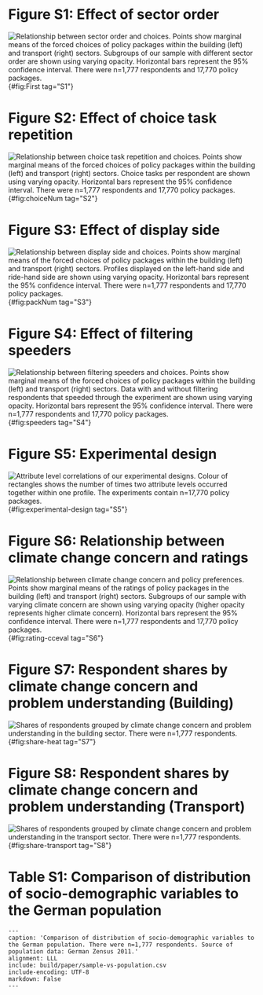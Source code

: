<div class="pagebreak"> </div>

# Figure S1: Effect of sector order

![**Relationship between sector order and choices.** Points show marginal means of the forced choices of policy packages within the building (left) and transport (right) sectors. Subgroups of our sample with different sector order are shown using varying opacity. Horizontal bars represent the 95% confidence interval. There were n=1,777 respondents and 17,770 policy packages.](build/paper/amce-choice-by-First.png){#fig:First tag="S1"}

<div class="pagebreak"> </div>

# Figure S2: Effect of choice task repetition

![**Relationship between choice task repetition and choices.** Points show marginal means of the forced choices of policy packages within the building (left) and transport (right) sectors. Choice tasks per respondent are shown using varying opacity. Horizontal bars represent the 95% confidence interval. There were n=1,777 respondents and 17,770 policy packages.](build/paper/amce-choice-by-choiceNum.png){#fig:choiceNum tag="S2"}

<div class="pagebreak"> </div>

# Figure S3: Effect of display side

![**Relationship between display side and choices.** Points show marginal means of the forced choices of policy packages within the building (left) and transport (right) sectors. Profiles displayed on the left-hand side and ride-hand side are shown using varying opacity. Horizontal bars represent the 95% confidence interval. There were n=1,777 respondents and 17,770 policy packages.](build/paper/amce-choice-by-packNum.png){#fig:packNum tag="S3"}

<div class="pagebreak"> </div>


# Figure S4: Effect of filtering speeders

![**Relationship between filtering speeders and choices.** Points show marginal means of the forced choices of policy packages within the building (left) and transport (right) sectors. Data with and without filtering respondents that speeded through the experiment are shown using varying opacity. Horizontal bars represent the 95% confidence interval. There were n=1,777 respondents and 17,770 policy packages.](build/paper/amce-choice-by-speeders.png){#fig:speeders tag="S4"}

<div class="pagebreak"> </div>


# Figure S5: Experimental design

![**Attribute level correlations of our experimental designs.** Colour of rectangles shows the number of times two attribute levels occurred together within one profile. The experiments contain n=17,770 policy packages.](build/paper/choice-experimental-design.png){#fig:experimental-design tag="S5"}

<div class="pagebreak"> </div>

# Figure S6: Relationship between climate change concern and ratings

![**Relationship between climate change concern and policy preferences.** Points show marginal means of the ratings of policy packages in the building (left) and transport (right) sectors. Subgroups of our sample with varying climate concern are shown using varying opacity (higher opacity represents higher climate concern). Horizontal bars represent the 95% confidence interval. There were n=1,777 respondents and 17,770 policy packages.](build/paper/mm-rating-by-cceval_cat.png){#fig:rating-cceval tag="S6"}

<div class="pagebreak"> </div>

# Figure S7: Respondent shares by climate change concern and problem understanding (Building)

![**Shares of respondents grouped by climate change concern and problem understanding in the building sector.** There were n=1,777 respondents.](build/paper/concern-and-understanding-shares-heat.png){#fig:share-heat tag="S7"}

<div class="pagebreak"> </div>

# Figure S8: Respondent shares by climate change concern and problem understanding (Transport)

![**Shares of respondents grouped by climate change concern and problem understanding in the transport sector.** There were n=1,777 respondents.](build/paper/concern-and-understanding-shares-transport.png){#fig:share-transport tag="S8"}

<div class="pagebreak"> </div>

# Table S1: Comparison of distribution of socio-demographic variables to the German population

```table
---
caption: 'Comparison of distribution of socio-demographic variables to the German population. There were n=1,777 respondents. Source of population data: German Zensus 2011.'
alignment: LLL
include: build/paper/sample-vs-population.csv
include-encoding: UTF-8
markdown: False
---
```
